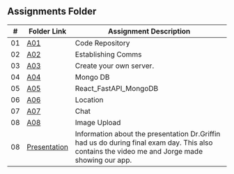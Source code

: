 ##  Assignments Folder

|   #   | Folder Link | Assignment Description                                          |
| :---: | ----------- | ----------------------------------------------------------      |
| 01    | [A01](https://github.com/bglawson1001/4443-MobileApps-Lawson/tree/main/Assignments/Code%20Repository) | Code Repository
| 02    | [A02](https://github.com/bglawson1001/4443-MobileApps-Lawson/tree/main/Assignments/Establishing%20Comms) | Establishing Comms
| 03    | [A03](https://github.com/bglawson1001/4443-MobileApps-Lawson/tree/main/Assignments/Create%20your%20own%20server) | Create your own server.
| 04    | [A04](https://github.com/bglawson1001/4443-MobileApps-Lawson/tree/main/Assignments/Mongo%20DB) | Mongo DB
| 05    | [A05](https://github.com/bglawson1001/4443-MobileApps-Lawson/tree/main/Assignments/React_FastAPI%20_MongoDB) | React_FastAPI_MongoDB
| 06    | [A06](https://github.com/bglawson1001/4443-MobileApps-Lawson/tree/main/Assignments/React_FastAPI%20_MongoDB) | Location
| 07    | [A07](https://github.com/bglawson1001/4443-MobileApps-Lawson/tree/main/Assignments/React_FastAPI%20_MongoDB) | Chat
| 08    | [A08](https://github.com/bglawson1001/4443-MobileApps-Lawson/tree/main/Assignments/React_FastAPI%20_MongoDB) | Image Upload
| 08    | [Presentation](https://github.com/bglawson1001/4443-MobileApps-Lawson/tree/main/Assignments/React_FastAPI%20_MongoDB) | Information about the presentation Dr.Griffin had us do during final exam day. This also contains the video me and Jorge made showing our app. 




